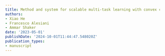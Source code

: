 ```yaml
---
title: Method and system for scalable multi-task learning with convex clustering
authors:
- Xiao He
- Francesco Alesiani
- Ammar Shaker
date: '2023-05-01'
publishDate: '2024-10-01T11:44:47.548020Z'
publication_types:
- manuscript
---
```


